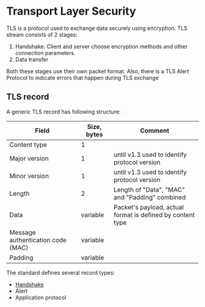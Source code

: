 # Transport Layer Security

TLS is a protocol used to exchange data securely using encryption.
TLS stream consists of 2 stages:
1. Handshake. Client and server choose encryption methods and other connection parameters.
2. Data transfer

Both these stages use their own packet format.
Also, there is a TLS Alert Protocol to indicate errors that happen during TLS exchange   

## TLS record
A generic TLS record has following structure:

| Field                             | Size, bytes | Comment                                                     |
|-----------------------------------|-------------|-------------------------------------------------------------|
| Content type                      | 1           |                                                             |
| Major version                     | 1           | until v1.3 used to identify protocol version                |
| Minor version                     | 1           | until v1.3 used to identify protocol version                |
| Length                            | 2           | Length of "Data", "MAC" and "Padding" combined              |
| Data                              | variable    | Packet's payload, actual format is defined by content type  |
| Message authentication code (MAC) | variable    |                                                             |
| Padding                           | variable    |                                                             |


The standard defines several record types:
- [Handshake](handshake.md)
- Alert
- Application protocol